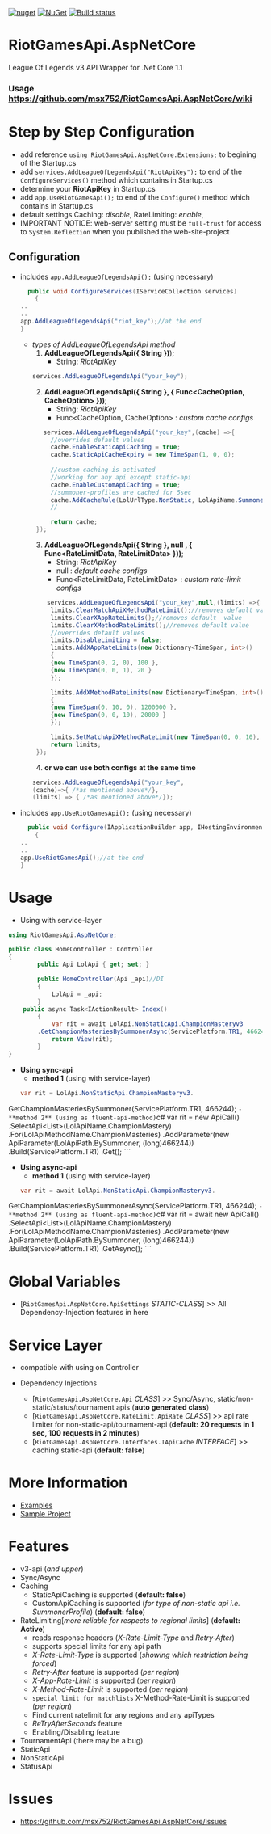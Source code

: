 [![nuget](https://img.shields.io/badge/Nuget-RiotGamesApi.AspNetCore-brightgreen.svg?style=flat-square&maxAge=259200)](https://www.nuget.org/packages/RiotGamesApi.AspNetCore)
[![NuGet](https://img.shields.io/nuget/v/RiotGamesApi.AspNetCore.svg?style=flat-square)](https://www.nuget.org/packages/RiotGamesApi.AspNetCore)
[![Build status](https://ci.appveyor.com/api/projects/status/nli0nlk8trqo57qg)](https://ci.appveyor.com/project/msx752/riotgamesapi-aspnetcore)

# RiotGamesApi.AspNetCore
League Of Legends v3 API Wrapper for .Net Core 1.1

### **Usage** https://github.com/msx752/RiotGamesApi.AspNetCore/wiki

# Step by Step Configuration
- add reference `using RiotGamesApi.AspNetCore.Extensions;` to begining of the Startup.cs
- add `services.AddLeagueOfLegendsApi("RiotApiKey");` to end of the `ConfigureServices()` method which contains in Startup.cs
- determine your **RiotApiKey** in Startup.cs
- add `app.UseRiotGamesApi();` to end of the `Configure()` method which contains in Startup.cs
- default settings Caching: *disable*, RateLimiting: *enable*, 
- IMPORTANT NOTICE: web-server setting must be `full-trust` for access to `System.Reflection` when you published the web-site-project

## Configuration
- includes `app.AddLeagueOfLegendsApi();` (using necessary)
	```c#
	  public void ConfigureServices(IServiceCollection services)
        {
	..
	..
	app.AddLeagueOfLegendsApi("riot_key");//at the end
	}
	```
	- *types of AddLeagueOfLegendsApi method*
		1. **AddLeagueOfLegendsApi({ String })**);
			- String: *RiotApiKey*
		```c#
		services.AddLeagueOfLegendsApi("your_key");
		```
		2. **AddLeagueOfLegendsApi({ String }, { Func<CacheOption, CacheOption> }))**;
			- String: *RiotApiKey*
			- Func<CacheOption, CacheOption> : *custom cache configs*
		 ```c#
			services.AddLeagueOfLegendsApi("your_key",(cache) =>{
		      //overrides default values
		      cache.EnableStaticApiCaching = true;
		      cache.StaticApiCacheExpiry = new TimeSpan(1, 0, 0);
		      
		      //custom caching is activated
		      //working for any api except static-api
		      cache.EnableCustomApiCaching = true;
		      //summoner-profiles are cached for 5sec
		      cache.AddCacheRule(LolUrlType.NonStatic, LolApiName.Summoner, new TimeSpan(0, 0, 5));
		      //

		      return cache;
		  });
		```
		3. **AddLeagueOfLegendsApi({ String },  null , { Func<RateLimitData, RateLimitData> }))**;
			- String: *RiotApiKey*
			- null : *default cache configs*
			- Func<RateLimitData, RateLimitData> : *custom rate-limit configs*
		 ```c#
			 services.AddLeagueOfLegendsApi("your_key",null,(limits) =>{
		      limits.ClearMatchApiXMethodRateLimit();//removes default value
		      limits.ClearXAppRateLimits();//removes default  value
		      limits.ClearXMethodRateLimits();//removes default value
		      //overrides default values
		      limits.DisableLimiting = false;
		      limits.AddXAppRateLimits(new Dictionary<TimeSpan, int>()
		      {
			  {new TimeSpan(0, 2, 0), 100 },
			  {new TimeSpan(0, 0, 1), 20 }
		      });

		      limits.AddXMethodRateLimits(new Dictionary<TimeSpan, int>()
		      {
			  {new TimeSpan(0, 10, 0), 1200000 },
			  {new TimeSpan(0, 0, 10), 20000 }
		      });

		      limits.SetMatchApiXMethodRateLimit(new TimeSpan(0, 0, 10), 500);
		      return limits;
		  });
		```
		4. **or we can use both configs at the same time**
		```c#
		services.AddLeagueOfLegendsApi("your_key",
		(cache)=>{ /*as mentioned above*/}, 
		(limits) => { /*as mentioned above*/});
		```
- includes `app.UseRiotGamesApi();` (using necessary)
	```c#
	  public void Configure(IApplicationBuilder app, IHostingEnvironment env, ILoggerFactory loggerFactory)
        {
	..
	..
	app.UseRiotGamesApi();//at the end
	}
	```
# Usage
- Using with service-layer
```c#
using RiotGamesApi.AspNetCore;

public class HomeController : Controller
{
        public Api LolApi { get; set; }

        public HomeController(Api _api)//DI
        {
            LolApi = _api;
        }
	public async Task<IActionResult> Index()
        {
            var rit = await LolApi.NonStaticApi.ChampionMasteryv3
	    .GetChampionMasteriesBySummonerAsync(ServicePlatform.TR1, 466244);
            return View(rit);
        }
}
```
- **Using sync-api**
	- **method 1** (using with service-layer)
	```c#
	var rit = LolApi.NonStaticApi.ChampionMasteryv3.
GetChampionMasteriesBySummoner(ServicePlatform.TR1, 466244);
	```
	- **method 2** (using as fluent-api-method)
	```c#
	var rit = new ApiCall()
                .SelectApi<List<ChampionMasteryDto>>(LolApiName.ChampionMastery)
                .For(LolApiMethodName.ChampionMasteries)
                .AddParameter(new ApiParameter(LolApiPath.BySummoner, (long)466244))
                .Build(ServicePlatform.TR1)
                .Get();
	```

- **Using async-api**
	- **method 1** (using with service-layer)
	```c#
	var rit = await LolApi.NonStaticApi.ChampionMasteryv3.
GetChampionMasteriesBySummonerAsync(ServicePlatform.TR1, 466244);
	```
	- **method 2** (using as fluent-api-method)
	```c#
	 var rit = await new ApiCall()
                .SelectApi<List<ChampionMasteryDto>>(LolApiName.ChampionMastery)
                .For(LolApiMethodName.ChampionMasteries)
                .AddParameter(new ApiParameter(LolApiPath.BySummoner, (long)466244))
                .Build(ServicePlatform.TR1)
                .GetAsync();
	```

# Global Variables
- [`RiotGamesApi.AspNetCore.ApiSettings` *STATIC-CLASS*] >> All Dependency-Injection features in here

# Service Layer
- compatible with using on Controller

- Dependency Injections
  - [`RiotGamesApi.AspNetCore.Api` *CLASS*] >> Sync/Async, static/non-static/status/tournament apis (**auto generated class**)
  - [`RiotGamesApi.AspNetCore.RateLimit.ApiRate` *CLASS*] >> api rate limiter for non-static-api/tournament-api (**default: 20 requests in 1 sec, 100 requests in 2 minutes**)
  - [`RiotGamesApi.AspNetCore.Interfaces.IApiCache` *INTERFACE*] >> caching static-api (**default: false**)


# More Information
- [Examples](https://github.com/msx752/RiotGamesApi.AspNetCore/blob/master/RiotCaller.Tests/RiotGamesApis)
- [Sample Project](https://github.com/msx752/RiotGamesApi.AspNetCore/blob/master/RiotCaller.Web)

# Features
- v3-api (*and upper*)
- Sync/Async 
- Caching
	- StaticApiCaching is supported (**default: false**)
	- CustomApiCaching is supported (*for type of non-static api i.e. SummonerProfile*) (**default: false**)
- RateLimiting[*more reliable for respects to regional limits*] (**default: Active**)
	- reads response headers (*X-Rate-Limit-Type* and *Retry-After*)
	- supports special limits for any api path
	- *X-Rate-Limit-Type* is supported (*showing which restriction being forced*)
	- *Retry-After* feature is supported (*per region*)
	- *X-App-Rate-Limit* is supported (*per region*)
	- *X-Method-Rate-Limit* is supported  (*per region*)
	- `special limit for matchlists` X-Method-Rate-Limit is supported  (*per region*)
	- Find current ratelimit for any regions and any apiTypes
	- *ReTryAfterSeconds* feature
	- Enabling/Disabling feature
- TournamentApi  (there may be a bug)
- StaticApi
- NonStaticApi
- StatusApi

# Issues
- https://github.com/msx752/RiotGamesApi.AspNetCore/issues
